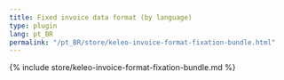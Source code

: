 ```yaml
---
title: Fixed invoice data format (by language)
type: plugin
lang: pt_BR
permalink: "/pt_BR/store/keleo-invoice-format-fixation-bundle.html"
---
```


{% include store/keleo-invoice-format-fixation-bundle.md %}
